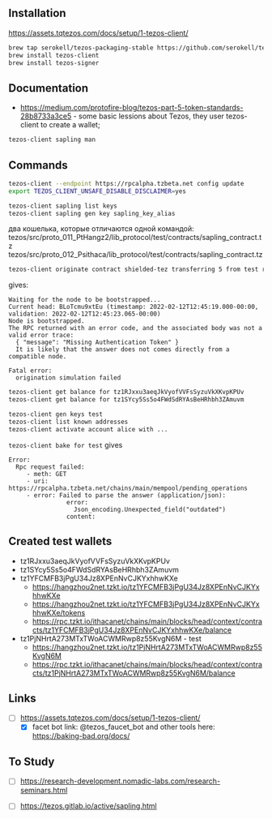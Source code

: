 ## Installation  

https://assets.tqtezos.com/docs/setup/1-tezos-client/  
```bash
brew tap serokell/tezos-packaging-stable https://github.com/serokell/tezos-packaging.git
brew install tezos-client
brew install tezos-signer
```  
  
## Documentation  
- https://medium.com/protofire-blog/tezos-part-5-token-standards-28b8733a3ce5 - some basic lessions about Tezos,
they user tezos-client to create a wallet;
```bash
tezos-client sapling man
```  
  
## Commands  
```bash
tezos-client --endpoint https://rpcalpha.tzbeta.net config update
export TEZOS_CLIENT_UNSAFE_DISABLE_DISCLAIMER=yes  

tezos-client sapling list keys
tezos-client sapling gen key sapling_key_alias
```

два кошелька, которые отличаются одной командой:  
tezos/src/proto_011_PtHangz2/lib_protocol/test/contracts/sapling_contract.tz  
tezos/src/proto_012_Psithaca/lib_protocol/test/contracts/sapling_contract.tz  
  
```bash
tezos-client originate contract shielded-tez transferring 5 from test running ../../Tezos/tezos/src/proto_011_PtHangz2/lib_protocol/test/contracts/sapling_contract.tz --init '{ }' --burn-cap 3
```  
gives:
```text
Waiting for the node to be bootstrapped...
Current head: BLoTcmu9xtEu (timestamp: 2022-02-12T12:45:19.000-00:00, validation: 2022-02-12T12:45:23.065-00:00)
Node is bootstrapped.
The RPC returned with an error code, and the associated body was not a valid error trace:
  { "message": "Missing Authentication Token" }
  It is likely that the answer does not comes directly from a compatible node.

Fatal error:
  origination simulation failed
```

```bash
tezos-client get balance for tz1RJxxu3aeqJkVyofVVFsSyzuVkXKvpKPUv
tezos-client get balance for tz1SYcy5Ss5o4FWdSdRYAsBeHRhbh3ZAmuvm

tezos-client gen keys test
tezos-client list known addresses
tezos-client activate account alice with ...
```  
  
`tezos-client bake for test` gives  
```text
Error:
  Rpc request failed:
     - meth: GET
     - uri: https://rpcalpha.tzbeta.net/chains/main/mempool/pending_operations
     - error: Failed to parse the answer (application/json):
                error:
                  Json_encoding.Unexpected_field("outdated")
                content:
```
  
    
## Created test wallets  
- tz1RJxxu3aeqJkVyofVVFsSyzuVkXKvpKPUv  
- tz1SYcy5Ss5o4FWdSdRYAsBeHRhbh3ZAmuvm  
- tz1YFCMFB3jPgU34Jz8XPEnNvCJKYxhhwKXe  
  - https://hangzhou2net.tzkt.io/tz1YFCMFB3jPgU34Jz8XPEnNvCJKYxhhwKXe  
  - https://hangzhou2net.tzkt.io/tz1YFCMFB3jPgU34Jz8XPEnNvCJKYxhhwKXe/tokens  
  - https://rpc.tzkt.io/ithacanet/chains/main/blocks/head/context/contracts/tz1YFCMFB3jPgU34Jz8XPEnNvCJKYxhhwKXe/balance  
- tz1PjNHrtA273MTxTWoACWMRwp8z55KvgN6M - test  
  - https://hangzhou2net.tzkt.io/tz1PjNHrtA273MTxTWoACWMRwp8z55KvgN6M
  - https://rpc.tzkt.io/ithacanet/chains/main/blocks/head/context/contracts/tz1PjNHrtA273MTxTWoACWMRwp8z55KvgN6M/balance
  
  
## Links  
- [ ] https://assets.tqtezos.com/docs/setup/1-tezos-client/  
  - [X] facet bot link: @tezos_faucet_bot and other tools here: https://baking-bad.org/docs/  
  
## To Study  
- [ ] https://research-development.nomadic-labs.com/research-seminars.html  
- [ ] https://tezos.gitlab.io/active/sapling.html  
  
  